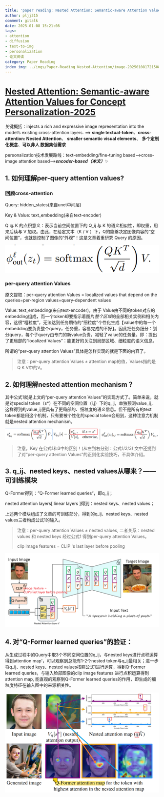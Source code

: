 ```yaml
---
title: 'paper reading: Nested Attention: Semantic-aware Attention Values for Concept Personalization-2025'
author: pljj315
comment: gitalk
date: 2025-01-08 15:21:08
tags: 
- attention 
- diffusion 
- text-to-img 
- personalization 
- 论文阅读
category: Paper Reading
index_img: ../imgs/Paper-Reading_Nested-Attention/image-20250108172150828.png
---
```


# [**Nested Attention:** Semantic-aware Attention Values for Concept Personalization-2025](https://snap-research.github.io/NestedAttention/)



关键概括：injects a rich and expressive image representation into the model’s existing cross-attention layers. ==>  **single textual-token**、**cross-attention: Nested Attention**、 **smaller semantic visual elements**、 **多个定制化概念**、**可以非人 数据集低需求**  

personalization技术发展路线：text-embedding/fine-tuning based——>cross-image attention based——>***encoder-based（本文）***✨

<!--more-->



## 1. 如何理解per-query attention values?

### 回顾cross-attention

Query: hidden_states(来自unet中间层)

Key & Value: text_embedding(来自text-encoder)

Q 与 K 的点积意义：表示当前空间位置下的 Q_ij 与 K 的语义相似性，即权重，用来后续与 V 加权。由此，在给定文本（K / V ）下，Q的能够决定图像内容的“空间位置”，也就是控制了图像的“外观”！这是文章着重研究 Query 的原因。

![cross-attention](../imgs/Paper-Reading_Nested-Attention/image-20250108160404745.png "cross-attention")

### per-query attention Values

原文提取：per-query attention Values = localized values that depend on the queries=per-region values=query-dependent values

Value: text_embedding(来自text-encoder)，由于 Value由不同的token对应的embedding组成，而一个token却要指示着图片*整个区域*的全部相关实例和相关内容，这很“粗粒度”，无法达到任务期待的“细粒度”个性化生成【value中的每一个embedding要负责整个query，任务重，容易完成的不好】。因此把任务细分：划分query，每个子query由专门的新value负责，减轻了value的任务量。即：提出了更局部的“localized Values”：能更好的关注到局部区域、细粒度的语义信息。

所谓的“per-query attention Values”具体是怎样实现的就是下面的内容了。

> 注意：per-query attention Values ≠ attention map的值，Values指的是Q K V中的V。



## 2. 如何理解nested attention mechanism？

其中公式1就是上文的“per-query attention Values”的实现方式了。简单来说，就是对special token（s*）在不同的空间位置（i,j）下的q_ij，单独预测value_ij，这样得到的value_ij便具有了更局部的、细粒度的语义信息。但不是所有的text token都是用这个机制，只有要被个性化的special token会用到，这种注意力机制就是nested attention mechanism。

![公式1/2/3](../imgs/Paper-Reading_Nested-Attention/image-20250108165121686.png "公式1/2/3")

> 注意，Key 在公式1和3中的区别！(从左到右分别：公式1/2/3)
> 文中还提到了对“per-query attention Values”的正则化实验技巧，不具体介绍。



## 3. q_ij、nested keys、nested values从哪来？——可训练模块

Q-Former得到：”Q-Former learned queries“，即q_ij；

nested attention layers[ linear layers ]得到：nested keys、nested values；

上述两个模块组成了文章的可训练部分，得到的q_ij、nested keys、nested values三者构成公式1的输入。

> 注意：per-query attention Values ≠ nested values, 二者关系：nested values 和 nested keys 经过公式1 得到per-query attention Values。
>
> clip image features = CLIP 's last layer before pooling

![论文架构](../imgs/Paper-Reading_Nested-Attention/image-20250108172150828.png )

## 4. 对“Q-Former learned queries”的验证：

从生成过程中的Query中取3个不同空间位置的q_ij，与nested keys进行点积运算得到attention map'，可以观察到总能有1-2个nested token与q_ij最相关；进一步将q_ij、nested keys、nested values按照公式1进行运算，得到Q-Former learned queries，与输入脸部图像的clip image features 进行点积运算得到attention map, 能直观的观察到Q-Former learned queries的作用，即生成的细粒度特征在输入图中的来源相关性。

![可视化验证](../imgs/Paper-Reading_Nested-Attention/image-20250108174006292.png "可视化验证")
